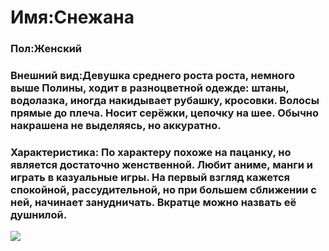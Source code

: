 <h1><b>Имя</b>:Снежана</h1>
<h3><b>Пол</b>:Женский</h3>
<h3><b>Внешний вид</b>:Девушка среднего роста роста, немного выше Полины, ходит в разноцветной одежде: штаны, водолазка,
  иногда накидывает рубашку, кросовки. Волосы прямые до плеча. Носит серёжки, цепочку на шее.
  Обычно накрашена не выделяясь, но аккуратно.</h3>
<h3><b>Характеристика: По характеру похоже на пацанку, но является достаточно женственной. Любит аниме, манги и играть в казуальные игры.
  На первый взгляд кажется спокойной, рассудительной, но при большем сближении с ней, начинает занудничать. Вкратце можно назвать её
  душнилой.</h3>

<img src="img/.png"></img>
